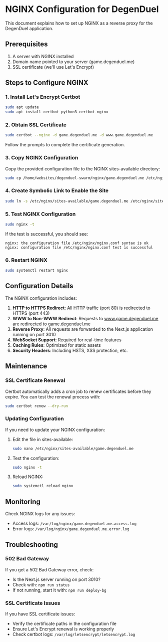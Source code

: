 # NGINX Configuration for DegenDuel

This document explains how to set up NGINX as a reverse proxy for the DegenDuel application.

## Prerequisites

1. A server with NGINX installed
2. Domain name pointed to your server (game.degenduel.me)
3. SSL certificate (we'll use Let's Encrypt)

## Steps to Configure NGINX

### 1. Install Let's Encrypt Certbot

```bash
sudo apt update
sudo apt install certbot python3-certbot-nginx
```

### 2. Obtain SSL Certificate

```bash
sudo certbot --nginx -d game.degenduel.me -d www.game.degenduel.me
```

Follow the prompts to complete the certificate generation.

### 3. Copy NGINX Configuration

Copy the provided configuration file to the NGINX sites-available directory:

```bash
sudo cp /home/websites/degenduel-swarm/nginx/game.degenduel.me /etc/nginx/sites-available/
```

### 4. Create Symbolic Link to Enable the Site

```bash
sudo ln -s /etc/nginx/sites-available/game.degenduel.me /etc/nginx/sites-enabled/
```

### 5. Test NGINX Configuration

```bash
sudo nginx -t
```

If the test is successful, you should see:
```
nginx: the configuration file /etc/nginx/nginx.conf syntax is ok
nginx: configuration file /etc/nginx/nginx.conf test is successful
```

### 6. Restart NGINX

```bash
sudo systemctl restart nginx
```

## Configuration Details

The NGINX configuration includes:

1. **HTTP to HTTPS Redirect**: All HTTP traffic (port 80) is redirected to HTTPS (port 443)
2. **WWW to Non-WWW Redirect**: Requests to www.game.degenduel.me are redirected to game.degenduel.me
3. **Reverse Proxy**: All requests are forwarded to the Next.js application running on port 3010
4. **WebSocket Support**: Required for real-time features
5. **Caching Rules**: Optimized for static assets
6. **Security Headers**: Including HSTS, XSS protection, etc.

## Maintenance

### SSL Certificate Renewal

Certbot automatically adds a cron job to renew certificates before they expire. You can test the renewal process with:

```bash
sudo certbot renew --dry-run
```

### Updating Configuration

If you need to update your NGINX configuration:

1. Edit the file in sites-available:
   ```bash
   sudo nano /etc/nginx/sites-available/game.degenduel.me
   ```

2. Test the configuration:
   ```bash
   sudo nginx -t
   ```

3. Reload NGINX:
   ```bash
   sudo systemctl reload nginx
   ```

## Monitoring

Check NGINX logs for any issues:

- Access logs: `/var/log/nginx/game.degenduel.me.access.log`
- Error logs: `/var/log/nginx/game.degenduel.me.error.log`

## Troubleshooting

### 502 Bad Gateway

If you get a 502 Bad Gateway error, check:
- Is the Next.js server running on port 3010?
- Check with: `npm run status`
- If not running, start it with: `npm run deploy-bg`

### SSL Certificate Issues

If you have SSL certificate issues:
- Verify the certificate paths in the configuration file
- Ensure Let's Encrypt renewal is working properly
- Check certbot logs: `/var/log/letsencrypt/letsencrypt.log`